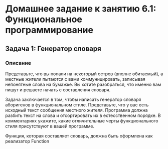 # Домашнее задание к занятию 6.1: Функциональное программирование
## Задача 1: Генератор словаря

### Описание
Представьте, что вы попали на некоторый остров (вполне обитаемый), а местные жители пытаются с вами коммуницировать, записывая непонятные слова на бумажке. Вы хотите разобраться, что именно вам пишут и решаете начать с составления словаря.

Задача заключается в том, чтобы написать генератор словаря аборигенов в функциональном стиле. Представьте, что у вас есть исходный текст сообщения местного жителя. Программа должна разбить текст на слова и отсортировать их в естесственном порядке. В комментариях укажите, какие отличительные черты функционального стиля присутствуют в вашей программе.

Функция, которая составляет словарь, должна быть оформлена как реализатор Function
